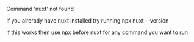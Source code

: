 Command 'nuxt' not found

If you alrerady have nuxt installed try running npx nuxt --version

if this works then use npx before nuxt for any command you want to run                                                                                                                                                                                                                             